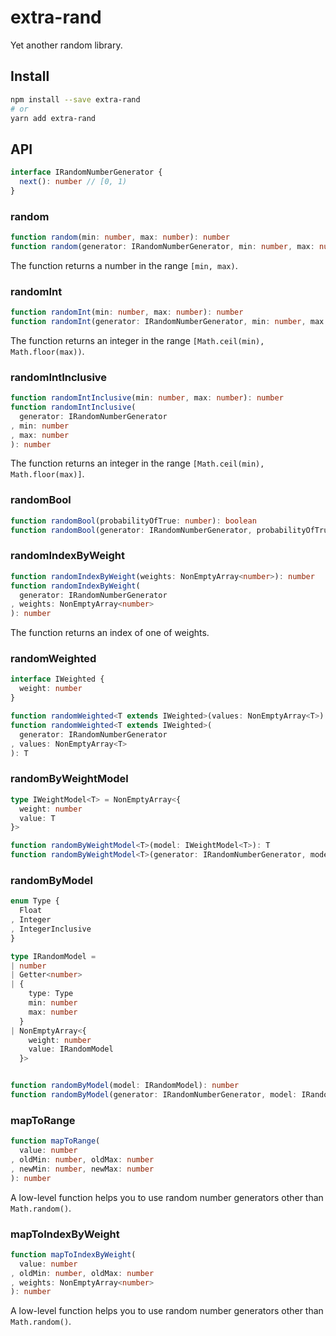 # extra-rand
Yet another random library.

## Install
```sh
npm install --save extra-rand
# or
yarn add extra-rand
```

## API
```ts
interface IRandomNumberGenerator {
  next(): number // [0, 1)
}
```

### random
```ts
function random(min: number, max: number): number
function random(generator: IRandomNumberGenerator, min: number, max: number): number
```

The function returns a number in the range `[min, max)`.

### randomInt
```ts
function randomInt(min: number, max: number): number
function randomInt(generator: IRandomNumberGenerator, min: number, max: number): number
```

The function returns an integer in the range `[Math.ceil(min), Math.floor(max))`.

### randomIntInclusive
```ts
function randomIntInclusive(min: number, max: number): number
function randomIntInclusive(
  generator: IRandomNumberGenerator
, min: number
, max: number
): number
```

The function returns an integer in the range `[Math.ceil(min), Math.floor(max)]`.

### randomBool
```ts
function randomBool(probabilityOfTrue: number): boolean
function randomBool(generator: IRandomNumberGenerator, probabilityOfTrue: number): boolean
```

### randomIndexByWeight
```ts
function randomIndexByWeight(weights: NonEmptyArray<number>): number
function randomIndexByWeight(
  generator: IRandomNumberGenerator
, weights: NonEmptyArray<number>
): number
```

The function returns an index of one of weights.

### randomWeighted
```ts
interface IWeighted {
  weight: number
}

function randomWeighted<T extends IWeighted>(values: NonEmptyArray<T>): T
function randomWeighted<T extends IWeighted>(
  generator: IRandomNumberGenerator
, values: NonEmptyArray<T>
): T
```

### randomByWeightModel
```ts
type IWeightModel<T> = NonEmptyArray<{
  weight: number
  value: T
}>

function randomByWeightModel<T>(model: IWeightModel<T>): T
function randomByWeightModel<T>(generator: IRandomNumberGenerator, model: IWeightModel<T>): T
```

### randomByModel
```ts
enum Type {
  Float
, Integer
, IntegerInclusive
}

type IRandomModel =
| number
| Getter<number>
| {
    type: Type
    min: number
    max: number
  }
| NonEmptyArray<{
    weight: number
    value: IRandomModel
  }>


function randomByModel(model: IRandomModel): number
function randomByModel(generator: IRandomNumberGenerator, model: IRandomModel): number
```

### mapToRange
```ts
function mapToRange(
  value: number
, oldMin: number, oldMax: number
, newMin: number, newMax: number
): number
```

A low-level function helps you to use random number generators other than `Math.random()`.

### mapToIndexByWeight
```ts
function mapToIndexByWeight(
  value: number
, oldMin: number, oldMax: number
, weights: NonEmptyArray<number>
): number
```

A low-level function helps you to use random number generators other than `Math.random()`.
